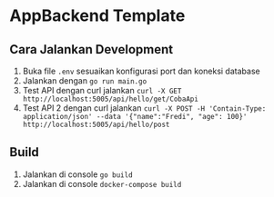 # AppBackend Template

## Cara Jalankan Development
1. Buka file `.env` sesuaikan konfigurasi port dan koneksi database
1. Jalankan dengan `go run main.go`
1. Test API dengan curl jalankan `curl -X GET http://localhost:5005/api/hello/get/CobaApi` 
1. Test API 2 dengan curl jalankan `curl -X POST -H 'Contain-Type: application/json' --data '{"name":"Fredi", "age": 100}' http://localhost:5005/api/hello/post` 

## Build
1. Jalankan di console `go build`
1. Jalankan di console `docker-compose build`

